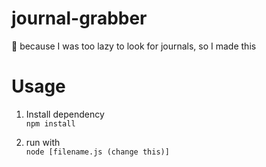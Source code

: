 # journal-grabber

📝 because I was too lazy to look for journals, so I made this

# Usage

1. Install dependency  
`npm install`

2. run with   
`node [filename.js (change this)]`
